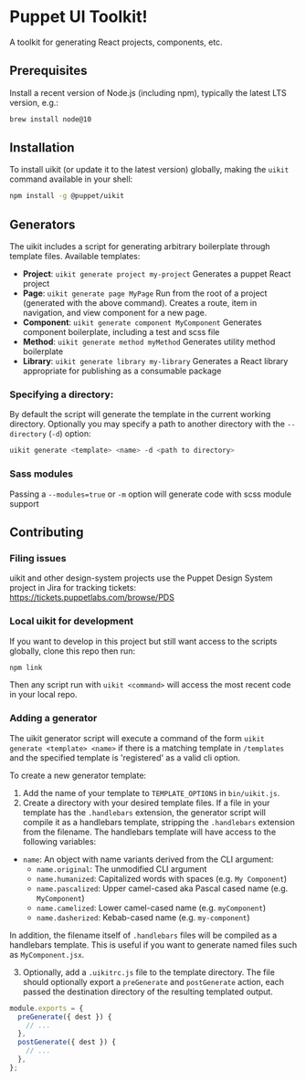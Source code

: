# Puppet UI Toolkit!

A toolkit for generating React projects, components, etc.

## Prerequisites

Install a recent version of Node.js (including npm), typically the latest LTS version, e.g.:

```sh
brew install node@10
```

## Installation

To install uikit (or update it to the latest version) globally, making the `uikit` command available in your shell:

```sh
npm install -g @puppet/uikit
```

## Generators

The uikit includes a script for generating arbitrary boilerplate through template files. Available templates:

- **Project**: `uikit generate project my-project`
  Generates a puppet React project
- **Page**: `uikit generate page MyPage`
  Run from the root of a project (generated with the above command). Creates a route, item in navigation, and view component for a new page.
- **Component**: `uikit generate component MyComponent`
  Generates component boilerplate, including a test and scss file
- **Method**: `uikit generate method myMethod`
  Generates utility method boilerplate
- **Library**: `uikit generate library my-library`
  Generates a React library appropriate for publishing as a consumable package

### Specifying a directory:

By default the script will generate the template in the current working directory. Optionally you may specify a path to another directory with the `--directory` (`-d`) option:

```sh
uikit generate <template> <name> -d <path to directory>
```

### Sass modules

Passing a `--modules=true` or `-m` option will generate code with scss module support

## Contributing

### Filing issues

uikit and other design-system projects use the Puppet Design System project in Jira for tracking tickets: <https://tickets.puppetlabs.com/browse/PDS>

### Local uikit for development

If you want to develop in this project but still want access to the scripts globally, clone this repo then run:

```sh
npm link
```

Then any script run with `uikit <command>` will access the most recent code in your local repo.

### Adding a generator

The uikit generator script will execute a command of the form `uikit generate <template> <name>` if there is a matching template in `/templates` and the specified template is 'registered' as a valid cli option.

To create a new generator template:

1.  Add the name of your template to `TEMPLATE_OPTIONS` in `bin/uikit.js`.
2.  Create a directory with your desired template files. If a file in your template has the `.handlebars` extension, the generator script will compile it as a handlebars template, stripping the `.handlebars` extension from the filename. The handlebars template will have access to the following variables:

- `name`: An object with name variants derived from the CLI argument:
  - `name.original`: The unmodified CLI argument
  - `name.humanized`: Capitalized words with spaces (e.g. `My Component`)
  - `name.pascalized`: Upper camel-cased aka Pascal cased name (e.g. `MyComponent`)
  - `name.camelized`: Lower camel-cased name (e.g. `myComponent`)
  - `name.dasherized`: Kebab-cased name (e.g. `my-component`)

In addition, the filename itself of `.handlebars` files will be compiled as a handlebars template. This is useful if you want to generate named files such as `MyComponent.jsx`.

3. Optionally, add a `.uikitrc.js` file to the template directory. The file should optionally export a `preGenerate` and `postGenerate` action, each passed the destination directory of the resulting templated output.

```js
module.exports = {
  preGenerate({ dest }) {
    // ...
  },
  postGenerate({ dest }) {
    // ...
  },
};
```
